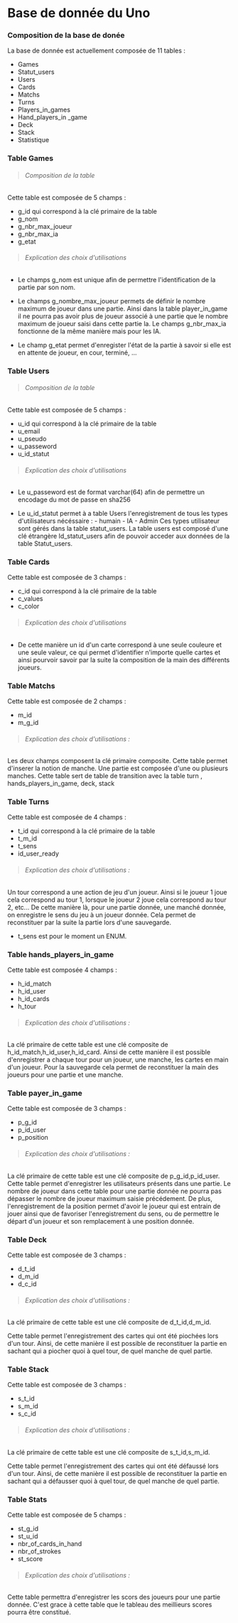 # Base de donnée du Uno

### Composition de la base de donée 

La base de donnée est actuellement composée de 11 tables :

- Games
- Statut_users
- Users
- Cards
- Matchs
- Turns
- Players_in_games
- Hand_players_in _game
- Deck
- Stack
- Statistique

### Table Games

>###### Composition de la table 

Cette table est composée de 5 champs : 
- g_id qui correspond à la clé primaire de la table 
- g_nom 
- g_nbr_max_joueur
- g_nbr_max_ia
- g_etat

>###### Explication des choix d'utilisations

- Le champs g_nom est unique afin de permettre l'identification de la partie par son nom. 

- Le champs g_nombre_max_joueur permets de définir le nombre maximum de joueur dans une partie. Ainsi dans la table player_in_game il ne pourra pas avoir plus de joueur associé à une partie que le nombre maximum de joueur saisi dans cette partie la. Le champs g_nbr_max_ia fonctionne de la même manière mais pour les IA. 

- Le champ g_etat permet d'enregister l'état de la partie à savoir si elle est en attente de joueur, en cour, terminé, ... 


### Table Users

>###### Composition de la table 

Cette table est composée de 5 champs : 
- u_id qui correspond à la clé primaire de la table 
- u_email
- u_pseudo
- u_passeword
- u_id_statut

>###### Explication des choix d'utilisations

- Le u_passeword est de format varchar(64) afin de permettre un encodage du mot de passe en sha256

- Le u_id_statut permet à a table Users  l'enregistrement de tous les types d'utilisateurs nécéssaire : 
		- humain
		- IA
		- Admin 
Ces types utilisateur sont gérés dans la table statut_users. La table users est composé d'une clé étrangère Id_statut_users afin de pouvoir acceder aux données de la table Statut_users. 

### Table Cards

Cette table est composée de 3 champs : 
- c_id qui correspond à la clé primaire de la table 
- c_values
- c_color

>###### Explication des choix d'utilisations
 
 - De cette manière un id d'un carte correspond à une seule couleure et une seule valeur, ce qui permet d'identifier n'importe quelle cartes et ainsi pourvoir savoir par la suite la composition de la main des différents joueurs. 

### Table Matchs

 Cette table est composée de 2 champs :
 - m_id
 - m_g_id

>###### Explication des choix d'utilisations : 

Les deux champs composent la clé primaire composite. Cette table permet d'inserer la notion de manche. Une partie est composée d'une ou plusieurs manches. Cette table sert de table de transition avec la table turn , hands_players_in_game, deck, stack

### Table Turns

Cette table est composée de 4 champs : 
- t_id qui correspond à la clé primaire de la table 
- t_m_id
- t_sens
- id_user_ready

>###### Explication des choix d'utilisations : 

Un tour correspond a une action de jeu d'un joueur. Ainsi si le joueur 1 joue cela correspond au tour 1, lorsque le joueur 2 joue cela correspond au tour 2, etc... De cette manière là, pour une partie donnée, une manché donnée, on enregistre le sens du jeu à un joueur donnée. Cela permet de reconstituer par la suite la partie lors d'une sauvegarde. 

- t_sens est pour le moment un ENUM. 

### Table hands_players_in_game

Cette table est composée 4 champs : 
- h_id_match
- h_id_user
- h_id_cards
- h_tour

>###### Explication des choix d'utilisations : 

La clé primaire de cette table est une clé composite de h_id_match,h_id_user,h_id_card. 
Ainsi de cette manière il est possible d'enregistrer a chaque tour pour un joueur, une manche, les cartes en main d'un joueur. Pour la sauvegarde cela permet de reconstituer la main des joueurs pour une partie et une manche. 

### Table payer_in_game

Cette table est composée de 3 champs : 
- p_g_id
- p_id_user
- p_position

>###### Explication des choix d'utilisations : 

La clé primaire de cette table est une clé composite de p_g_id,p_id_user. 
Cette table permet d'enregistrer les utilisateurs présents dans une partie. Le nombre de joueur dans cette table pour une partie donnée ne pourra pas dépasser le nombre de joueur maximum saisie précédement. 
De plus, l'enregistrement de la position permet d'avoir le joueur qui est entrain de jouer ainsi que de favoriser l'enregistrement du sens, ou de permettre le départ d'un joueur et son remplacement à une position donnée.  


### Table Deck 

Cette table est composée de 3 champs : 
- d_t_id
- d_m_id
- d_c_id 

>###### Explication des choix d'utilisations : 

La clé primaire de cette table est une clé composite de d_t_id,d_m_id. 

Cette table permet l'enregistrement des cartes qui ont été piochées lors d'un tour. Ainsi, de cette manière il est possible de reconstituer la partie en sachant qui a piocher quoi à quel tour, de quel manche de quel partie. 

### Table Stack

Cette table est composée de 3 champs : 
- s_t_id
- s_m_id
- s_c_id 

>###### Explication des choix d'utilisations : 

La clé primaire de cette table est une clé composite de s_t_id,s_m_id. 

Cette table permet l'enregistrement des cartes qui ont été défaussé lors d'un tour. Ainsi, de cette manière il est possible de reconstituer la partie en sachant qui a défausser quoi à quel tour, de quel manche de quel partie. 

### Table Stats

Cette table est composée de 5 champs : 
- st_g_id
- st_u_id
- nbr_of_cards_in_hand
- nbr_of_strokes
- st_score

>###### Explication des choix d'utilisations : 

Cette table permettra d'enregistrer les scors des joueurs pour une partie donnée. C'est grace à cette table que le tableau des meillieurs scores pourra être constitué. 